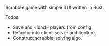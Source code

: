 Scrabble game with simple TUI written in Rust.

Todos:
- Save and ~load~ players from config.
- Refactor into client-server architecture.
- Construct scrabble-solving algo.
